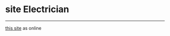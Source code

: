 # site Electrician
 ___
 
 [this site](https://poriansh.github.io/Development-of-tap30-template-landing-page-/) as online

